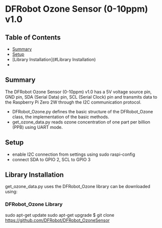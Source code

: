 # DFRobot Ozone Sensor (0-10ppm) v1.0
## Table of Contents

* [Summary](#Summary)
* [Setup](#Setup)
* [Library Installation](#Library Installation)
* 

## Summary

The DFRobot Ozone Sensor (0-10ppm) v1.0 has a 5V voltage source pin, GND pin, SDA (Serial Data) pin, SCL (Serial Clock) pin and transmits data to the Raspberry Pi Zero 2W through the I2C communication protocol.

* DFRobot_Ozone.py defines the basic structure of the DFRobot_Ozone class, the implementation of the basic methods.
* get_ozone_data.py reads ozone concentration of one part per billion (PPB) using UART mode.

## Setup
* enable I2C connection from settings using sudo raspi-config
* connect SDA to GPIO 2, SCL to GPIO 3

## Library Installation

get_ozone_data.py uses the DFRobot_Ozone library can be downloaded using:

### DFRobot_Ozone Library

sudo apt-get update
sudo apt-get upgrade
$ git clone https://github.com/DFRobot/DFRobot_OzoneSensor
